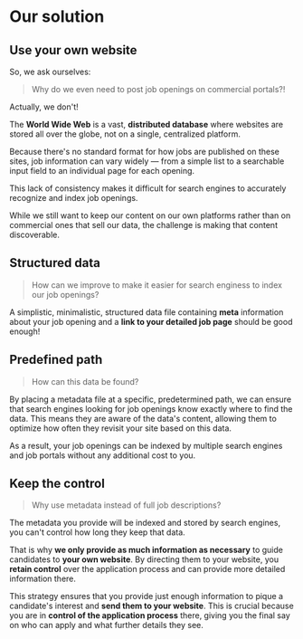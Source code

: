 # Our solution

## Use your own website

So, we ask ourselves:

> Why do we even need to post job openings on commercial portals?!

Actually, we don't! 

The **World Wide Web** is a vast, **distributed database** where websites are stored all over the globe, not on a single, centralized platform. 

Because there's no standard format for how jobs are published on these sites, job information can vary widely — from a simple list to a searchable input field to an individual page for each opening. 

This lack of consistency makes it difficult for search engines to accurately recognize and index job openings.

While we still want to keep our content on our own platforms rather than on commercial ones that sell our data, the challenge is making that content discoverable.

## Structured data

> How can we improve to make it easier for search enginess to index our job openings?

A simplistic, minimalistic, structured data file containing **meta** information about your job opening and a **link to your detailed job page** should be good enough!

## Predefined path

> How can this data be found?

By placing a metadata file at a specific, predetermined path, we can ensure that search engines looking for job openings know exactly where to find the data. This means they are aware of the data's content, allowing them to optimize how often they revisit your site based on this data.

As a result, your job openings can be indexed by multiple search engines and job portals without any additional cost to you.

## Keep the control

> Why use metadata instead of full job descriptions?

The metadata you provide will be indexed and stored by search engines, you can't control how long they keep that data.

That is why **we only provide as much information as necessary** to guide candidates to **your own website**. By directing them to your website, you **retain control** over the application process and can provide more detailed information there.

This strategy ensures that you provide just enough information to pique a candidate's interest and **send them to your website**. This is crucial because you are in **control of the application process** there, giving you the final say on who can apply and what further details they see.